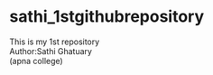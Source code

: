 # sathi_1stgithubrepository
This is my 1st repository
<br>
Author:Sathi Ghatuary</br>
(apna college)